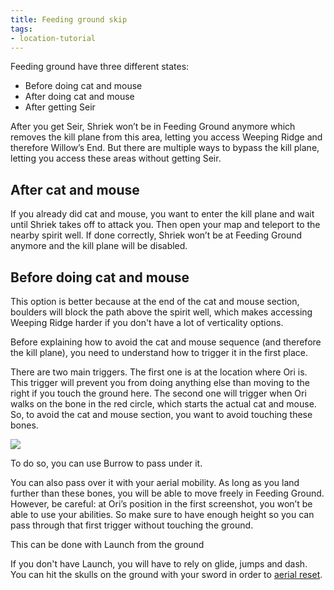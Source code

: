 ```yaml
---
title: Feeding ground skip
tags:
- location-tutorial
---
```


Feeding ground have three different states:
* Before doing cat and mouse
* After doing cat and mouse
* After getting Seir

After you get Seir, Shriek won’t be in Feeding Ground anymore which removes the kill plane from this area, letting you access Weeping Ridge and therefore Willow’s End. But there are multiple ways to bypass the kill plane, letting you access these areas without getting Seir.

## After cat and mouse

If you already did cat and mouse, you want to enter the kill plane and wait until Shriek takes off to attack you. Then open your map and teleport to the nearby spirit well. If done correctly, Shriek won’t be at Feeding Ground anymore and the kill plane will be disabled.

<youtube-video id="agWiMYsgod8"></youtube-video>

## Before doing cat and mouse

This option is better because at the end of the cat and mouse section, boulders will block the path above the spirit well, which makes accessing Weeping Ridge harder if you don't have a lot of verticality options.

Before explaining how to avoid the cat and mouse sequence (and therefore the kill plane), you need to understand how to trigger it in the first place.

There are two main triggers. The first one is at the location where Ori is. This trigger will prevent you from doing anything else than moving to the right if you touch the ground here. The second one will trigger when Ori walks on the bone in the red circle, which starts the actual cat and mouse. So, to avoid the cat and mouse section, you want to avoid touching these bones.

![](https://i.imgur.com/cR5RxGr.png)

To do so, you can use Burrow to pass under it.

<youtube-video id="cJ_xU7McWog"></youtube-video>

You can also pass over it with your aerial mobility. As long as you land further than these bones, you will be able to move freely in Feeding Ground.
However, be careful: at Ori’s position in the first screenshot, you won’t be able to use your abilities.
So make sure to have enough height so you can pass through that first trigger without touching the ground.

This can be done with Launch from the ground

<youtube-video id="UImKJkabkgU"></youtube-video>

If you don't have Launch, you will have to rely on glide, jumps and dash. You can hit the skulls on the ground with your sword in order to [aerial reset](/tutorials/aerial-reset).

<youtube-video id="3MnOID88M6k"></youtube-video>
